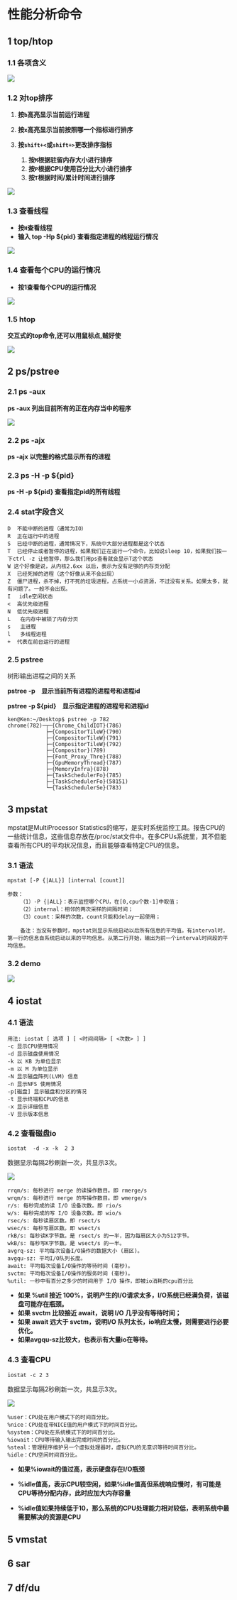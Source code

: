 # 性能分析命令

## 1 top/htop

### 1.1 各项含义

![](http://base422.oss-cn-beijing.aliyuncs.com/linuxtop.png)

### 1.2 对top排序

1. **按`b`高亮显示当前运行进程**

2. **按`x`高亮显示当前按照哪一个指标进行排序**

3. **按`shift+<`或`shift+>`更改排序指标**

   1. **按`M`根据驻留内存大小进行排序**
   2. **按`P`根据CPU使用百分比大小进行排序**
   3. **按`T`根据时间/累计时间进行排序**

   

![](http://base422.oss-cn-beijing.aliyuncs.com/linuxtopsort.png)

### 1.3 查看线程

- **按`H`查看线程**
- **输入 top -Hp ${pid} 查看指定进程的线程运行情况**

![](http://base422.oss-cn-beijing.aliyuncs.com/linuxtopH.png)

### 1.4 查看每个CPU的运行情况

- **按1查看每个CPU的运行情况**

![](http://base422.oss-cn-beijing.aliyuncs.com/linuxtopC.png)

### 1.5 htop

**交互式的top命令,还可以用鼠标点,贼好使**

![](http://base422.oss-cn-beijing.aliyuncs.com/linuxhtop.png)



## 2 ps/pstree

### 2.1 ps -aux

**ps -aux   列出目前所有的正在内存当中的程序**

![](http://base422.oss-cn-beijing.aliyuncs.com/linuxps.png)



### 2.2 ps -ajx

**ps -ajx 以完整的格式显示所有的进程**



### 2.3 ps -H -p ${pid}

 **ps -H -p ${pid} 查看指定pid的所有线程**

### 2.4 stat字段含义

```shell
D  不能中断的进程（通常为IO）
R  正在运行中的进程
S  已经中断的进程，通常情况下，系统中大部分进程都是这个状态
T  已经停止或者暂停的进程，如果我们正在运行一个命令，比如说sleep 10，如果我们按一下ctrl -z 让他暂停，那么我们用ps查看就会显示T这个状态
W 这个好像是说，从内核2.6xx 以后，表示为没有足够的内存页分配
X  已经死掉的进程（这个好像从来不会出现）
Z  僵尸进程，杀不掉，打不死的垃圾进程，占系统一小点资源，不过没有关系。如果太多，就有问题了。一般不会出现。
I 　idle空闲状态
<  高优先级进程
N  低优先级进程
L   在内存中被锁了内存分页
s   主进程
l   多线程进程
+  代表在前台运行的进程
```

### 2.5 pstree

树形输出进程之间的关系

**pstree -p　显示当前所有进程的进程号和进程id**　

**pstree -p ${pid}　显示指定进程的进程号和进程id**　



```shell
ken@Ken:~/Desktop$ pstree -p 782
chrome(782)─┬─{Chrome_ChildIOT}(786)
            ├─{CompositorTileW}(790)
            ├─{CompositorTileW}(791)
            ├─{CompositorTileW}(792)
            ├─{Compositor}(789)
            ├─{Font_Proxy_Thre}(788)
            ├─{GpuMemoryThread}(787)
            ├─{MemoryInfra}(878)
            ├─{TaskSchedulerFo}(785)
            ├─{TaskSchedulerFo}(58151)
            └─{TaskSchedulerSe}(783)

```



## 3 mpstat

mpstat是MultiProcessor Statistics的缩写，是实时系统监控工具。报告CPU的一些统计信息，这些信息存放在/proc/stat文件中。在多CPUs系统里，其不但能查看所有CPU的平均状况信息，而且能够查看特定CPU的信息。

### 3.1 语法

```shell
mpstat [-P {|ALL}] [internal [count]]

参数：
    （1）-P {|ALL}：表示监控哪个CPU，在[0,cpu个数-1]中取值；  
    （2）internal：相邻的两次采样的间隔时间；
    （3）count：采样的次数，count只能和delay一起使用；

    备注：当没有参数时，mpstat则显示系统启动以后所有信息的平均值。有interval时，第一行的信息自系统启动以来的平均信息。从第二行开始，输出为前一个interval时间段的平均信息。
```

### 3.2 demo

![](http://base422.oss-cn-beijing.aliyuncs.com/linuxmpstat.png)



## 4 iostat

### 4.1 语法

```shell
用法: iostat [ 选项 ] [ <时间间隔> [ <次数> ] ]
-c 显示CPU使用情况
-d 显示磁盘使用情况
-k 以 KB 为单位显示
-m 以 M 为单位显示
-N 显示磁盘阵列(LVM) 信息
-n 显示NFS 使用情况
-p[磁盘] 显示磁盘和分区的情况
-t 显示终端和CPU的信息
-x 显示详细信息
-V 显示版本信息

```

### 4.2 查看磁盘io

```iostat  -d -x -k  2 3```

数据显示每隔2秒刷新一次，共显示3次。

![](http://base422.oss-cn-beijing.aliyuncs.com/linuxiostatd.png)

```shell
rrqm/s: 每秒进行 merge 的读操作数目。即 rmerge/s
wrqm/s: 每秒进行 merge 的写操作数目。即 wmerge/s
r/s: 每秒完成的读 I/O 设备次数。即 rio/s
w/s: 每秒完成的写 I/O 设备次数。即 wio/s
rsec/s: 每秒读扇区数。即 rsect/s
wsec/s: 每秒写扇区数。即 wsect/s
rkB/s: 每秒读K字节数。是 rsect/s 的一半，因为每扇区大小为512字节。
wkB/s: 每秒写K字节数。是 wsect/s 的一半。
avgrq-sz: 平均每次设备I/O操作的数据大小 (扇区)。
avgqu-sz: 平均I/O队列长度。
await: 平均每次设备I/O操作的等待时间 (毫秒)。
svctm: 平均每次设备I/O操作的服务时间 (毫秒)。
%util: 一秒中有百分之多少的时间用于 I/O 操作，即被io消耗的cpu百分比
```

- **如果 %util 接近 100%，说明产生的I/O请求太多，I/O系统已经满负荷，该磁盘可能存在瓶颈。**
- **如果 svctm 比较接近 await，说明 I/O 几乎没有等待时间；**
- **如果 await 远大于 svctm，说明I/O 队列太长，io响应太慢，则需要进行必要优化。**
- **如果avgqu-sz比较大，也表示有大量io在等待。**

### 4.3 查看CPU

```iostat -c 2 3```

数据显示每隔2秒刷新一次，共显示3次。

![](http://base422.oss-cn-beijing.aliyuncs.com/linuxiostatc.png)

```shell
%user：CPU处在用户模式下的时间百分比。
%nice：CPU处在带NICE值的用户模式下的时间百分比。
%system：CPU处在系统模式下的时间百分比。
%iowait：CPU等待输入输出完成时间的百分比。
%steal：管理程序维护另一个虚拟处理器时，虚拟CPU的无意识等待时间百分比。
%idle：CPU空闲时间百分比。
```

- **如果%iowait的值过高，表示硬盘存在I/O瓶颈**

- **%idle值高，表示CPU较空闲，如果%idle值高但系统响应慢时，有可能是CPU等待分配内存，此时应加大内存容量**

- **%idle值如果持续低于10，那么系统的CPU处理能力相对较低，表明系统中最需要解决的资源是CPU**

  

## 5 vmstat

## 6 sar

## 7 df/du



